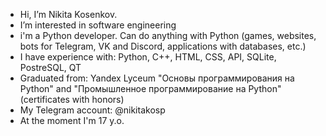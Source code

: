 - Hi, I’m Nikita Kosenkov.
- I’m interested in software engineering
- i'm a Python developer. Can do anything with Python (games, websites, bots for Telegram, VK and Discord, applications with databases, etc.)
- I have experience with: Python, C++, HTML, CSS, API, SQLite, PostreSQL, QT
- Graduated from: Yandex Lyceum "Основы
программирования на Python" and "Промышленное программирование на Python" (certificates with honors)
- My Telegram account: @nikitakosp
- At the moment I'm 17 y.o. 
